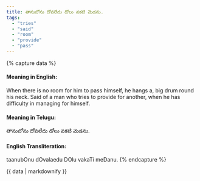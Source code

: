 ```yaml
---
title: తానుబోను దోవలేదు డోలు వకటి మెడను.
tags:
  - "tries"
  - "said"
  - "room"
  - "provide"
  - "pass"
---
```


{% capture data %}
#### Meaning in English:
When there is no room for him to pass himself, he hangs a, big drum round his neck.
Said of a man who tries to provide for another, when he has difficulty in managing for himself.

#### Meaning in Telugu:
తానుబోను దోవలేదు డోలు వకటి మెడను.

#### English Transliteration:
taanubOnu dOvalaedu DOlu vakaTi meDanu.
{% endcapture %}

{{ data | markdownify }}

